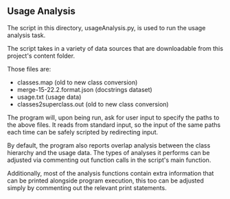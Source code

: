 ## Usage Analysis

The script in this directory, usageAnalysis.py, is used to run the usage analysis task.  

The script takes in a variety of data sources that are downloadable from this project's content folder.  

Those files are:
- classes.map (old to new class conversion)
- merge-15-22.2.format.json (docstrings dataset)
- usage.txt (usage data)
- classes2superclass.out (old to new class conversion)

The program will, upon being run, ask for user input to specify the paths to the above files. It reads from standard input, so the input of the same paths each time can be safely scripted by redirecting input.  

By default, the program also reports overlap analysis between the class hierarchy and the usage data. The types of analyses it performs can be adjusted via commenting out function calls in the script's main function.  

Additionally, most of the analysis functions contain extra information that can be printed alongside program execution, this too can be adjusted simply by commenting out the relevant print statements.
